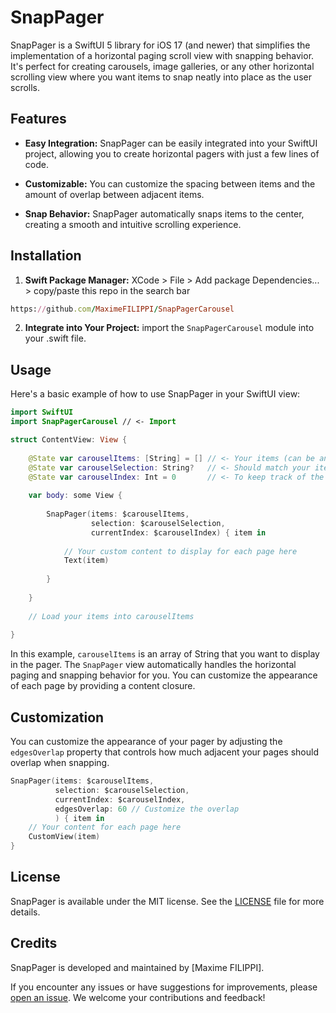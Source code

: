 # SnapPager

SnapPager is a SwiftUI 5 library for iOS 17 (and newer) that simplifies the implementation of a horizontal paging scroll view with snapping behavior. It's perfect for creating carousels, image galleries, or any other horizontal scrolling view where you want items to snap neatly into place as the user scrolls.

## Features

- **Easy Integration:** SnapPager can be easily integrated into your SwiftUI project, allowing you to create horizontal pagers with just a few lines of code.

- **Customizable:** You can customize the spacing between items and the amount of overlap between adjacent items.

- **Snap Behavior:** SnapPager automatically snaps items to the center, creating a smooth and intuitive scrolling experience.


## Installation

1. **Swift Package Manager:** XCode > File > Add package Dependencies... > copy/paste this repo in the search bar
```ruby
https://github.com/MaximeFILIPPI/SnapPagerCarousel
```

2. **Integrate into Your Project:** import the `SnapPagerCarousel` module into your .swift file.


## Usage

Here's a basic example of how to use SnapPager in your SwiftUI view:

```swift
import SwiftUI
import SnapPagerCarousel // <- Import

struct ContentView: View {
    
    @State var carouselItems: [String] = [] // <- Your items (can be anything Hashable)
    @State var carouselSelection: String?   // <- Should match your items type
    @State var carouselIndex: Int = 0       // <- To keep track of the page index
    
    var body: some View {
        
        SnapPager(items: $carouselItems,
                  selection: $carouselSelection,
                  currentIndex: $carouselIndex) { item in
                  
            // Your custom content to display for each page here
            Text(item)
            
        }
        
    }
    
    // Load your items into carouselItems
    
}
```

In this example, `carouselItems` is an array of String that you want to display in the pager. 
The `SnapPager` view automatically handles the horizontal paging and snapping behavior for you. 
You can customize the appearance of each page by providing a content closure.


## Customization

You can customize the appearance of your pager by adjusting the `edgesOverlap` property that controls how much adjacent your pages should overlap when snapping.

```swift
SnapPager(items: $carouselItems,
          selection: $carouselSelection,
          currentIndex: $carouselIndex,
          edgesOverlap: 60 // Customize the overlap
          ) { item in
    // Your content for each page here
    CustomView(item)
}
```


## License

SnapPager is available under the MIT license. See the [LICENSE](https://github.com/MaximeFILIPPI/SnapPagerCarousel/blob/main/LICENSE) file for more details.


## Credits

SnapPager is developed and maintained by [Maxime FILIPPI].

If you encounter any issues or have suggestions for improvements, please [open an issue](https://github.com/MaximeFILIPPI/SnapPagerCarousel/issues). We welcome your contributions and feedback!
